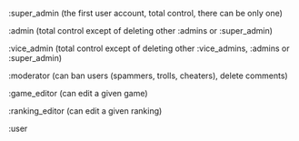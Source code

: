 :super_admin (the first user account, total control, there can be only one)

:admin (total control except of deleting other :admins or :super_admin)

:vice_admin (total control except of deleting other :vice_admins, :admins or :super_admin)

:moderator (can ban users (spammers, trolls, cheaters), delete comments)

:game_editor (can edit a given game)

:ranking_editor (can edit a given ranking)

:user
